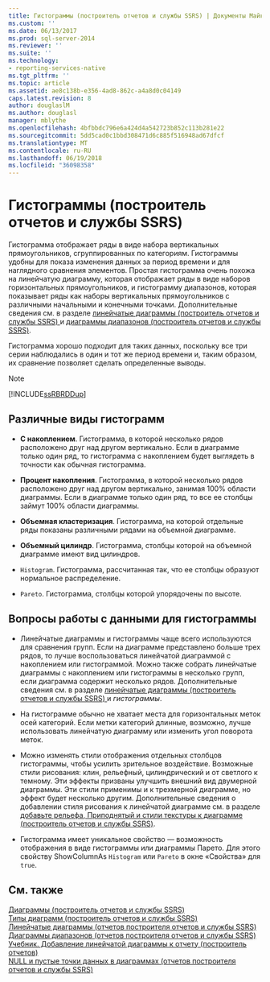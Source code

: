 ```yaml
---
title: Гистограммы (построитель отчетов и службы SSRS) | Документы Майкрософт
ms.custom: ''
ms.date: 06/13/2017
ms.prod: sql-server-2014
ms.reviewer: ''
ms.suite: ''
ms.technology:
- reporting-services-native
ms.tgt_pltfrm: ''
ms.topic: article
ms.assetid: ae8c138b-e356-4ad8-862c-a4a8d0c04149
caps.latest.revision: 8
author: douglaslM
ms.author: douglasl
manager: mblythe
ms.openlocfilehash: 4bfbbdc796e6a424d4a542723b852c113b281e22
ms.sourcegitcommit: 5dd5cad0c1bbd308471d6c885f516948ad67dfcf
ms.translationtype: MT
ms.contentlocale: ru-RU
ms.lasthandoff: 06/19/2018
ms.locfileid: "36098358"
---
```

# <a name="column-charts-report-builder-and-ssrs"></a>Гистограммы (построитель отчетов и службы SSRS)
  Гистограмма отображает ряды в виде набора вертикальных прямоугольников, сгруппированных по категориям. Гистограммы удобны для показа изменения данных за период времени и для наглядного сравнения элементов. Простая гистограмма очень похожа на линейчатую диаграмму, которая отображает ряды в виде наборов горизонтальных прямоугольников, и гистограмму диапазонов, которая показывает ряды как наборы вертикальных прямоугольников с различными начальными и конечными точками. Дополнительные сведения см. в разделе [линейчатые диаграммы &#40;построитель отчетов и службы SSRS&#41; ](charts-report-builder-and-ssrs.md) и [диаграммы диапазонов &#40;построитель отчетов и службы SSRS&#41;](range-charts-report-builder-and-ssrs.md).  
  
 Гистограмма хорошо подходит для таких данных, поскольку все три серии наблюдались в один и тот же период времени и, таким образом, их сравнение позволяет сделать определенные выводы.  
  
> [!NOTE]  
>  [!INCLUDE[ssRBRDDup](../../includes/ssrbrddup-md.md)]  
  
## <a name="variations-of-a-column-chart"></a>Различные виды гистограмм  
  
-   **С накоплением**. Гистограмма, в которой несколько рядов расположено друг над другом вертикально. Если в диаграмме только один ряд, то гистограмма с накоплением будет выглядеть в точности как обычная гистограмма.  
  
-   **Процент накопления**. Гистограмма, в которой несколько рядов расположено друг над другом вертикально, занимая 100% области диаграммы. Если в диаграмме только один ряд, то все ее столбцы займут 100% области диаграммы.  
  
-   **Объемная кластеризация**. Гистограмма, на которой отдельные ряды показаны различными рядами на объемной диаграмме.  
  
-   **Объемный цилиндр**. Гистограмма, столбцы которой на объемной диаграмме имеют вид цилиндров.  
  
-   `Histogram`. Гистограмма, рассчитанная так, что ее столбцы образуют нормальное распределение.  
  
-   `Pareto`. Гистограмма, столбцы которой упорядочены по высоте.  
  
## <a name="data-considerations-for-a-column-chart"></a>Вопросы работы с данными для гистограммы  
  
-   Линейчатые диаграммы и гистограммы чаще всего используются для сравнения групп. Если на диаграмме представлено больше трех рядов, то лучше воспользоваться линейчатой диаграммой с накоплением или гистограммой. Можно также собрать линейчатые диаграммы с накоплением или гистограммы в несколько групп, если диаграмма содержит несколько рядов. Дополнительные сведения см. в разделе [линейчатые диаграммы &#40;построитель отчетов и службы SSRS&#41; ](charts-report-builder-and-ssrs.md) и *гистограммы*.  
  
-   На гистограмме обычно не хватает места для горизонтальных меток осей категорий. Если метки категорий длинные, возможно, лучше использовать линейчатую диаграмму или изменить угол поворота меток.  
  
-   Можно изменять стили отображения отдельных столбцов гистограммы, чтобы усилить зрительное воздействие. Возможные стили рисования: клин, рельефный, цилиндрический и от светлого к темному. Эти эффекты призваны улучшить внешний вид двумерной диаграммы. Эти стили применимы и к трехмерной диаграмме, но эффект будет несколько другим. Дополнительные сведения о добавлении стиля рисования к линейчатой диаграмме см. в разделе [добавьте рельефа, Приподнятый и стили текстуры к диаграмме &#40;построитель отчетов и службы SSRS&#41;](chart-effects-add-bevel-emboss-or-texture-report-builder.md).  
  
-   Гистограмма имеет уникальное свойство — возможность отображения в виде гистограммы или диаграммы Парето. Для этого свойству ShowColumnAs `Histogram` или `Pareto` в окне «Свойства» для `true`.  
  
## <a name="see-also"></a>См. также  
 [Диаграммы (построитель отчетов и службы SSRS)](charts-report-builder-and-ssrs.md)   
 [Типы диаграмм (построитель отчетов и службы SSRS)](chart-types-report-builder-and-ssrs.md)   
 [Линейчатые диаграммы &#40;отчетов построителя отчетов и службы SSRS&#41;](charts-report-builder-and-ssrs.md)   
 [Диаграммы диапазонов &#40;отчетов построителя отчетов и службы SSRS&#41;](range-charts-report-builder-and-ssrs.md)   
 [Учебник. Добавление линейчатой диаграммы к отчету (построитель отчетов)](../tutorial-add-a-bar-chart-to-your-report-report-builder.md)   
 [NULL и пустые точки данных в диаграммах &#40;отчетов построителя отчетов и службы SSRS&#41;](empty-and-null-data-points-in-charts-report-builder-and-ssrs.md)  
  
  